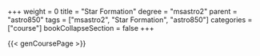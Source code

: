 +++
weight = 0
title = "Star Formation"
degree = "msastro2"
parent = "astro850"
tags = ["msastro2", "Star Formation", "astro850"]
categories = ["course"]
bookCollapseSection = false
+++

{{< genCoursePage >}}
